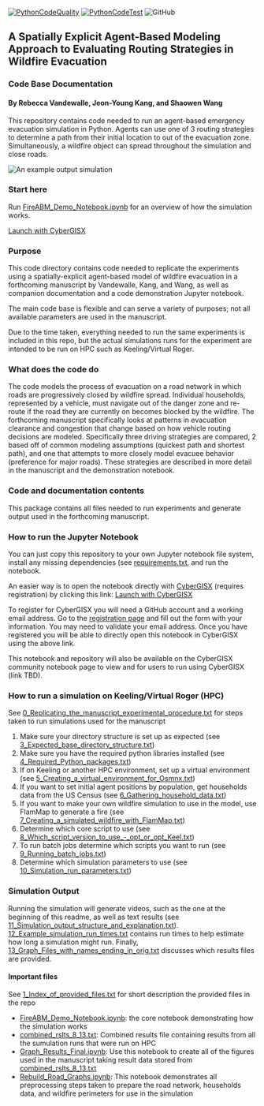 [![PythonCodeQuality](https://github.com/cybergis/FireABM_Modeling_Notebook/workflows/Python%20Code%20Quality/badge.svg)](https://github.com/cybergis/FireABM_Modeling_Notebook/actions)
[![PythonCodeTest](https://github.com/cybergis/FireABM_Modeling_Notebook/workflows/Python%20Code%20Test/badge.svg)](https://github.com/cybergis/FireABM_Modeling_Notebook/actions)
![GitHub](https://img.shields.io/github/license/cybergis/FireABM_Modeling_Notebook?style=plastic)
## A Spatially Explicit Agent-Based Modeling Approach to Evaluating Routing Strategies in Wildfire Evacuation
### Code Base Documentation

#### By Rebecca Vandewalle, Jeon-Young Kang, and Shaowen Wang 
This repository contains code needed to run an agent-based emergency evacuation simulation in Python. Agents can use one of 3 routing strategies to determine a path from their initial location to out of the evacuation zone. Simultaneously, a wildfire object can spread throughout the simulation and close roads.

![An example output simulation](img/example_run.gif)

### Start here
Run [FireABM\_Demo_Notebook.ipynb](FireABM_Demo_Notebook.ipynb) for an overview of how the simulation works.

[Launch with CyberGISX](https://cybergisx.cigi.illinois.edu/hub/user-redirect/git-pull?repo=https%3A%2F%2Fgithub.com%2Fcybergis%2FFireABM_Modeling_Notebook&urlpath=tree%2FFireABM_Modeling_Notebook%2FFireABM_Demo_Notebook.ipynb&branch=master)

### Purpose 
This code directory contains code needed to replicate the experiments using a spatially-explicit agent-based model of wildfire evacuation in a forthcoming manuscript by Vandewalle, Kang, and Wang, as well as companion documentation and a code demonstration Jupyter notebook. 

The main code base is flexible and can serve a variety of purposes; not all available parameters are used in the manuscript. 

Due to the time taken, everything needed to run the same experiments is included in this repo, but the actual simulations runs for the experiment are intended to be run on HPC such as Keeling/Virtual Roger.

### What does the code do
The code models the process of evacuation on a road network in which roads are progressively closed by wildfire spread. Individual households, represented by a vehicle, must navigate out of the danger zone and re-route if the road they are currently on becomes blocked by the wildfire. The forthcoming manuscript specifically looks at patterns in evacuation clearance and congestion that change based on how vehicle routing decisions are modeled. Specifically three driving strategies are compared, 2 based off of common modeling assumptions (quickest path and shortest path), and one that attempts to more closely model evacuee behavior (preference for major roads). These strategies are described in more detail in the manuscript and the demonstration notebook.

### Code and documentation contents
This package contains all files needed to run experiments and generate output used in the forthcoming manuscript.

### How to run the Jupyter Notebook
You can just copy this repository to your own Jupyter notebook file system, install any missing dependencies (see [requirements.txt](requirements.txt), and run the notebook.

An easier way is to open the notebook directly with [CyberGISX](https://cybergisxhub.cigi.illinois.edu/) (requires registration) by clicking this link: [Launch with CyberGISX](https://cybergisx.cigi.illinois.edu/hub/user-redirect/git-pull?repo=https%3A%2F%2Fgithub.com%2Fcybergis%2FFireABM_Modeling_Notebook&urlpath=tree%2FFireABM_Modeling_Notebook%2FFireABM_Demo_Notebook.ipynb&branch=master)

To register for CyberGISX you will need a GitHub account and a working email address. Go to the [registration page](https://cybergisxhub.cigi.illinois.edu/registration/) and fill out the form with your information. You may need to validate your email address. Once you have registered you will be able to directly open this notebook in CyberGISX using the above link.

This notebook and repository will also be available on the CyberGISX community notebook page to view and for users to run using CyberGISX (link TBD).

### How to run a simulation on Keeling/Virtual Roger (HPC)
See [0_Replicating_the_manuscript_experimental_procedure.txt](DOCUMENTATION/0_Replicating_the_manuscript_experimental_procedure.txt) for steps taken to run simulations used for the manuscript

1. Make sure your directory structure is set up as expected (see [3_Expected_base_directory_structure.txt](DOCUMENTATION/3_Expected_base_directory_structure.txt))
1. Make sure you have the required python libraries installed (see [4_Required_Python_packages.txt](DOCUMENTATION/4_Required_Python_packages.txt))
1. If on Keeling or another HPC environment, set up a virtual environment (see [5_Creating_a_virtual_environment_for_Osmnx.txt](DOCUMENTATION/5_Creating_a_virtual_environment_for_Osmnx.txt))
1. If you want to set initial agent positions by population, get households data from the US Census  (see [6_Gathering_household_data.txt](DOCUMENTATION/6_Gathering_household_data.txt))
1. If you want to make your own wildfire simulation to use in the model, use FlamMap to generate a fire (see [7_Creating_a_simulated_wildfire_with_FlamMap.txt](DOCUMENTATION/7_Creating_a_simulated_wildfire_with_FlamMap.txt))
1. Determine which core script to use (see [8_Which_script_version_to_use_-_opt_or_opt_Keel.txt](DOCUMENTATION/8_Which_script_version_to_use_-_opt_or_opt_Keel.txt))
1. To run batch jobs determine which scripts you want to run (see [9_Running_batch_jobs.txt](DOCUMENTATION/9_Running_batch_jobs.txt))
1. Determine which simulation parameters to use (see [10_Simulation_run_parameters.txt](DOCUMENTATION/10_Simulation_run_parameters.txt))

### Simulation Output
Running the simulation will generate videos, such as the one at the beginning of this readme, as well as text results (see [11_Simulation_output_structure_and_explanation.txt](DOCUMENTATION/11_Simulation_output_structure_and_explanation.txt)). [12_Example_simulation_run_times.txt](DOCUMENTATION/12_Example_simulation_run_times.txt) contains run times to help estimate how long a simulation might run. Finally, [13_Graph_Files_with_names_ending_in_orig.txt](DOCUMENTATION/13_Graph_Files_with_names_ending_in_orig.txt) discusses which results files are provided.

#### Important files
See [1_Index_of_provided_files.txt](DOCUMENTATION/1_Index_of_provided_files.txt) for short description the provided files in the repo

- [FireABM\_Demo_Notebook.ipynb](FireABM_Demo_Notebook.ipynb): the core notebook demonstrating how the simulation works
- [combined\_rslts\_8_13.txt](combined_rslts_8_13.txt): Combined results file containing results from all the sumulation runs that were run on HPC
- [Graph\_Results_Final.ipynb](Graph_Results_Final.ipynb): Use this notebook to create all of the figures used in the manuscript taking result data stored from [combined\_rslts\_8_13.txt](combined_rslts_8_13.txt)
- [Rebuild\_Road_Graphs.ipynb](Rebuild_Road_Graphs.ipynb): This notebook demonstrates all preprocessing steps taken to prepare the road network, households data, and wildfire perimeters for use in the simulation

